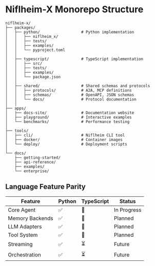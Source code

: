 # Niflheim-X Monorepo Structure

```
niflheim-x/
├── packages/
│   ├── python/                  # Python implementation
│   │   ├── niflheim_x/
│   │   ├── tests/
│   │   ├── examples/
│   │   └── pyproject.toml
│   │
│   ├── typescript/              # TypeScript implementation  
│   │   ├── src/
│   │   ├── tests/
│   │   ├── examples/
│   │   └── package.json
│   │
│   ├── shared/                  # Shared schemas and protocols
│   │   ├── protocols/           # A2A, MCP definitions
│   │   ├── schemas/             # OpenAPI, JSON schemas
│   │   └── docs/                # Protocol documentation
│   │
├── apps/
│   ├── docs-site/               # Documentation website
│   ├── playground/              # Interactive examples
│   └── benchmarks/              # Performance testing
│
├── tools/
│   ├── cli/                     # Niflheim CLI tool
│   ├── docker/                  # Container images
│   └── deploy/                  # Deployment scripts
│
└── docs/
    ├── getting-started/
    ├── api-reference/
    ├── examples/
    └── enterprise/
```

## Language Feature Parity

| Feature | Python | TypeScript | Status |
|---------|--------|------------|--------|
| Core Agent | ✅ | 🔄 | In Progress |
| Memory Backends | ✅ | 🔄 | Planned |
| LLM Adapters | ✅ | 🔄 | Planned |
| Tool System | ✅ | 🔄 | Planned |
| Streaming | ✅ | ⏳ | Future |
| Orchestration | ✅ | ⏳ | Future |